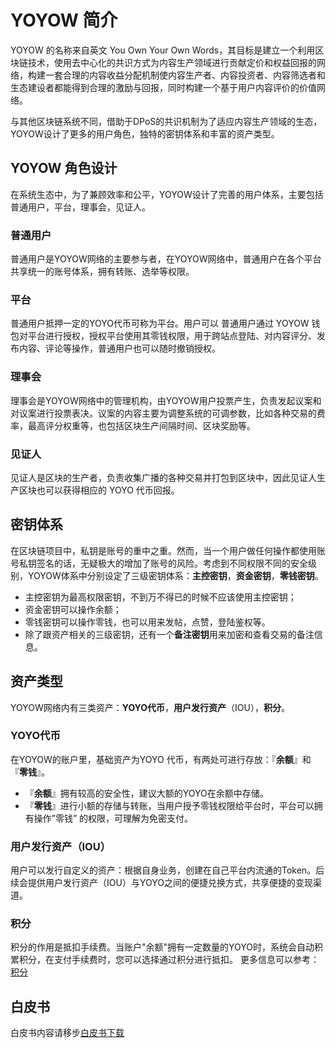 # YOYOW 简介

YOYOW 的名称来自英文 You Own Your Own Words，其目标是建立一个利用区块链技术，使用去中心化的共识方式为内容生产领域进行贡献定价和权益回报的网络，构建一套合理的内容收益分配机制使内容生产者、内容投资者、内容筛选者和生态建设者都能得到合理的激励与回报，同时构建一个基于用户内容评价的价值网络。 

与其他区块链系统不同，借助于DPoS的共识机制为了适应内容生产领域的生态，YOYOW设计了更多的用户角色，独特的密钥体系和丰富的资产类型。


## YOYOW 角色设计
在系统生态中，为了兼顾效率和公平，YOYOW设计了完善的用户体系，主要包括普通用户，平台，理事会，见证人。  

### 普通用户
普通用户是YOYOW网络的主要参与者，在YOYOW网络中，普通用户在各个平台共享统一的账号体系，拥有转账、选举等权限。  

### 平台
普通用户抵押一定的YOYO代币可称为平台。用户可以
普通用户通过 YOYOW 钱包对平台进行授权，授权平台使用其零钱权限，用于跨站点登陆、对内容评分、发布内容、评论等操作，普通用户也可以随时撤销授权。  

### 理事会
理事会是YOYOW网络中的管理机构，由YOYOW用户投票产生，负责发起议案和对议案进行投票表决。议案的内容主要为调整系统的可调参数，比如各种交易的费率，最高评分权重等，也包括区块生产间隔时间、区块奖励等。  

### 见证人
见证人是区块的生产者，负责收集广播的各种交易并打包到区块中，因此见证人生产区块也可以获得相应的 YOYO 代币回报。  



## 密钥体系
在区块链项目中，私钥是账号的重中之重。然而，当一个用户做任何操作都使用账号私钥签名的话，无疑极大的增加了账号的风险。考虑到不同权限不同的安全级别，YOYOW体系中分别设定了三级密钥体系：**主控密钥**，**资金密钥**，**零钱密钥**。
- 主控密钥为最高权限密钥，不到万不得已的时候不应该使用主控密钥；
- 资金密钥可以操作余额；
- 零钱密钥可以操作零钱，也可以用来发帖，点赞，登陆鉴权等。  
- 除了跟资产相关的三级密钥，还有一个**备注密钥**用来加密和查看交易的备注信息。    


## 资产类型
YOYOW网络内有三类资产：**YOYO代币**，**用户发行资产**（IOU），**积分**。
### YOYO代币
在YOYOW的账户里，基础资产为YOYO 代币，有两处可进行存放：『**余额**』和『**零钱**』。

- 『**余额**』拥有较高的安全性，建议大额的YOYO在余额中存储。
- 『**零钱**』进行小额的存储与转账，当用户授予零钱权限给平台时，平台可以拥有操作”零钱” 的权限，可理解为免密支付。

### 用户发行资产（IOU）
用户可以发行自定义的资产：根据自身业务，创建在自己平台内流通的Token。后续会提供用户发行资产（IOU）与YOYO之间的便捷兑换方式，共享便捷的变现渠道。  

### 积分
积分的作用是抵扣手续费。当账户"余额"拥有一定数量的YOYO时，系统会自动积累积分，在支付手续费时，您可以选择通过积分进行抵扣。
更多信息可以参考：[积分](../others/csaf.html)


## 白皮书

白皮书内容请移步[白皮书下载](https://yoyow.org/files/white-paper3.pdf)